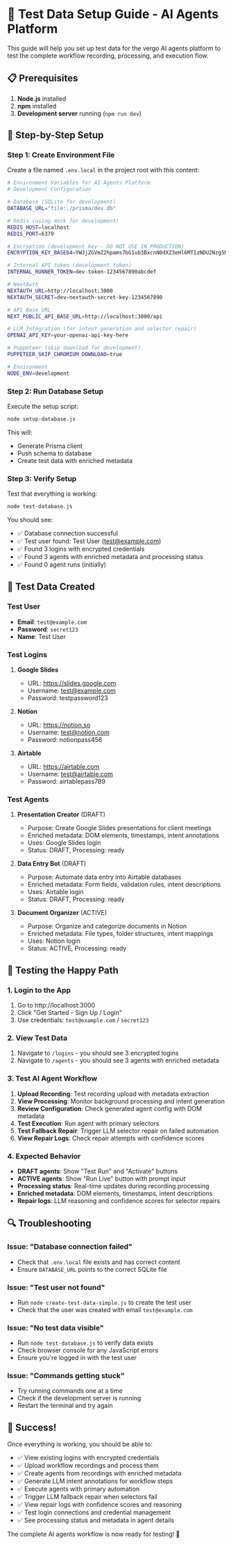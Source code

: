 # 🚀 Test Data Setup Guide - AI Agents Platform

This guide will help you set up test data for the vergo AI agents platform to test the complete workflow recording, processing, and execution flow.

## 📋 Prerequisites

1. **Node.js** installed
2. **npm** installed
3. **Development server** running (`npm run dev`)

## 🔧 Step-by-Step Setup

### Step 1: Create Environment File

Create a file named `.env.local` in the project root with this content:

```bash
# Environment Variables for AI Agents Platform
# Development Configuration

# Database (SQLite for development)
DATABASE_URL="file:./prisma/dev.db"

# Redis (using mock for development)
REDIS_HOST=localhost
REDIS_PORT=6379

# Encryption (development key - DO NOT USE IN PRODUCTION)
ENCRYPTION_KEY_BASE64=YWJjZGVmZ2hpams7bG1ub3BxcnN0dXZ3eHl6MTIzNDU2Nzg5MA==

# Internal API token (development token)
INTERNAL_RUNNER_TOKEN=dev-token-1234567890abcdef

# NextAuth
NEXTAUTH_URL=http://localhost:3000
NEXTAUTH_SECRET=dev-nextauth-secret-key-1234567890

# API Base URL
NEXT_PUBLIC_API_BASE_URL=http://localhost:3000/api

# LLM Integration (for intent generation and selector repair)
OPENAI_API_KEY=your-openai-api-key-here

# Puppeteer (skip download for development)
PUPPETEER_SKIP_CHROMIUM_DOWNLOAD=true

# Environment
NODE_ENV=development
```

### Step 2: Run Database Setup

Execute the setup script:

```bash
node setup-database.js
```

This will:
- Generate Prisma client
- Push schema to database
- Create test data with enriched metadata

### Step 3: Verify Setup

Test that everything is working:

```bash
node test-database.js
```

You should see:
- ✅ Database connection successful
- ✅ Test user found: Test User (test@example.com)
- ✅ Found 3 logins with encrypted credentials
- ✅ Found 3 agents with enriched metadata and processing status
- ✅ Found 0 agent runs (initially)

## 🎯 Test Data Created

### Test User
- **Email**: `test@example.com`
- **Password**: `secret123`
- **Name**: Test User

### Test Logins
1. **Google Slides**
   - URL: https://slides.google.com
   - Username: test@example.com
   - Password: testpassword123

2. **Notion**
   - URL: https://notion.so
   - Username: test@notion.com
   - Password: notionpass456

3. **Airtable**
   - URL: https://airtable.com
   - Username: test@airtable.com
   - Password: airtablepass789

### Test Agents
1. **Presentation Creator** (DRAFT)
   - Purpose: Create Google Slides presentations for client meetings
   - Enriched metadata: DOM elements, timestamps, intent annotations
   - Uses: Google Slides login
   - Status: DRAFT, Processing: ready

2. **Data Entry Bot** (DRAFT)
   - Purpose: Automate data entry into Airtable databases
   - Enriched metadata: Form fields, validation rules, intent descriptions
   - Uses: Airtable login
   - Status: DRAFT, Processing: ready

3. **Document Organizer** (ACTIVE)
   - Purpose: Organize and categorize documents in Notion
   - Enriched metadata: File types, folder structures, intent mappings
   - Uses: Notion login
   - Status: ACTIVE, Processing: ready

## 🧪 Testing the Happy Path

### 1. Login to the App
1. Go to http://localhost:3000
2. Click "Get Started - Sign Up / Login"
3. Use credentials: `test@example.com` / `secret123`

### 2. View Test Data
1. Navigate to `/logins` - you should see 3 encrypted logins
2. Navigate to `/agents` - you should see 3 agents with enriched metadata

### 3. Test AI Agent Workflow
1. **Upload Recording**: Test recording upload with metadata extraction
2. **View Processing**: Monitor background processing and intent generation
3. **Review Configuration**: Check generated agent config with DOM metadata
4. **Test Execution**: Run agent with primary selectors
5. **Test Fallback Repair**: Trigger LLM selector repair on failed automation
6. **View Repair Logs**: Check repair attempts with confidence scores

### 4. Expected Behavior
- **DRAFT agents**: Show "Test Run" and "Activate" buttons
- **ACTIVE agents**: Show "Run Live" button with prompt input
- **Processing status**: Real-time updates during recording processing
- **Enriched metadata**: DOM elements, timestamps, intent descriptions
- **Repair logs**: LLM reasoning and confidence scores for selector repairs

## 🔍 Troubleshooting

### Issue: "Database connection failed"
- Check that `.env.local` file exists and has correct content
- Ensure `DATABASE_URL` points to the correct SQLite file

### Issue: "Test user not found"
- Run `node create-test-data-simple.js` to create the test user
- Check that the user was created with email `test@example.com`

### Issue: "No test data visible"
- Run `node test-database.js` to verify data exists
- Check browser console for any JavaScript errors
- Ensure you're logged in with the test user

### Issue: "Commands getting stuck"
- Try running commands one at a time
- Check if the development server is running
- Restart the terminal and try again

## 🎉 Success!

Once everything is working, you should be able to:
- ✅ View existing logins with encrypted credentials
- ✅ Upload workflow recordings and process them
- ✅ Create agents from recordings with enriched metadata
- ✅ Generate LLM intent annotations for workflow steps
- ✅ Execute agents with primary automation
- ✅ Trigger LLM fallback repair when selectors fail
- ✅ View repair logs with confidence scores and reasoning
- ✅ Test login connections and credential management
- ✅ See processing status and metadata in agent details

The complete AI agents workflow is now ready for testing! 🚀
